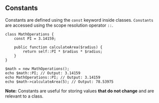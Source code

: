## Constants
Constants are defined using the `const` keyword inside classes. `Constants` are accessed using the scope resolution operator `::`.
```
class MathOperations {
    const PI = 3.14159;

    public function calculateArea($radius) {
        return self::PI * $radius * $radius;
    }
}

$math = new MathOperations();
echo $math::PI; // Output: 3.14159
echo MathOperations::PI; // Output: 3.14159
echo $math->calculateArea(5); // Output: 78.53975

```
**Note:** Constants are useful for storing values **that do not change** and are relevant to a class.